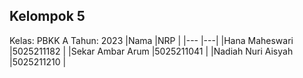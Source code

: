 ## Kelompok 5
Kelas: PBKK A
Tahun: 2023
|Nama  |NRP  |
|---  |---|
|Hana Maheswari  |5025211182  |
|Sekar Ambar Arum  |5025211041  |
|Nadiah Nuri Aisyah  |5025211210  |
